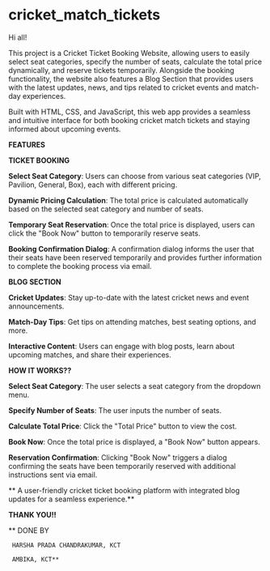 # cricket_match_tickets
Hi all!

This project is a Cricket Ticket Booking Website, allowing users to easily select seat categories, specify the number of seats, calculate the total price dynamically, and reserve tickets temporarily. Alongside the booking functionality, the website also features a Blog Section that provides users with the latest updates, news, and tips related to cricket events and match-day experiences.

Built with HTML, CSS, and JavaScript, this web app provides a seamless and intuitive interface for both booking cricket match tickets and staying informed about upcoming events.

**FEATURES**

**TICKET BOOKING**

**Select Seat Category**: Users can choose from various seat categories (VIP, Pavilion, General, Box), each with different pricing.

**Dynamic Pricing Calculation**: The total price is calculated automatically based on the selected seat category and number of seats.

**Temporary Seat Reservation**: Once the total price is displayed, users can click the "Book Now" button to temporarily reserve seats.

**Booking Confirmation Dialog**: A confirmation dialog informs the user that their seats have been reserved temporarily and provides further information to complete the booking process via email.

**BLOG SECTION**

**Cricket Updates**: Stay up-to-date with the latest cricket news and event announcements.

**Match-Day Tips**: Get tips on attending matches, best seating options, and more.

**Interactive Content**: Users can engage with blog posts, learn about upcoming matches, and share their experiences.

**HOW IT WORKS??**

**Select Seat Category**: The user selects a seat category from the dropdown menu.

**Specify Number of Seats**: The user inputs the number of seats.

**Calculate Total Price**: Click the "Total Price" button to view the cost.

**Book Now**: Once the total price is displayed, a "Book Now" button appears.

**Reservation Confirmation**: Clicking "Book Now" triggers a dialog confirming the seats have been temporarily reserved with additional instructions sent via email.

** A user-friendly cricket ticket booking platform with integrated blog updates for a seamless experience.**

**THANK YOU!!**

** DONE BY 
     
     HARSHA PRADA CHANDRAKUMAR, KCT
     
     AMBIKA, KCT**


